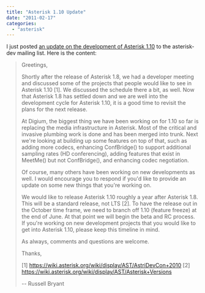 ```yaml
---
title: "Asterisk 1.10 Update"
date: "2011-02-17"
categories: 
  - "asterisk"
---
```


I just posted [an update on the development of Asterisk 1.10](http://lists.digium.com/pipermail/asterisk-dev/2011-February/048028.html) to the asterisk-dev mailing list. Here is the content:

> Greetings,
> 
> Shortly after the release of Asterisk 1.8, we had a developer meeting and discussed some of the projects that people would like to see in Asterisk 1.10 \[1\]. We discussed the schedule there a bit, as well. Now that Asterisk 1.8 has settled down and we are well into the development cycle for Asterisk 1.10, it is a good time to revisit the plans for the next release.
> 
> At Digium, the biggest thing we have been working on for 1.10 so far is replacing the media infrastructure in Asterisk. Most of the critical and invasive plumbing work is done and has been merged into trunk. Next we're looking at building up some features on top of that, such as adding more codecs, enhancing ConfBridge() to support additional sampling rates (HD conferencing), adding features that exist in MeetMe() but not ConfBridge(), and enhancing codec negotiation.
> 
> Of course, many others have been working on new developments as well. I would encourage you to respond if you'd like to provide an update on some new things that you're working on.
> 
> We would like to release Asterisk 1.10 roughly a year after Asterisk 1.8. This will be a standard release, not LTS \[2\]. To have the release out in the October time frame, we need to branch off 1.10 (feature freeze) at the end of June. At that point we will begin the beta and RC process. If you're working on new development projects that you would like to get into Asterisk 1.10, please keep this timeline in mind.
> 
> As always, comments and questions are welcome.
> 
> Thanks,
> 
> \[1\] https://wiki.asterisk.org/wiki/display/AST/AstriDevCon+2010 \[2\] https://wiki.asterisk.org/wiki/display/AST/Asterisk+Versions
> 
> \-- Russell Bryant

